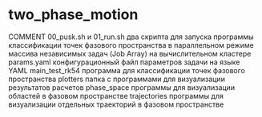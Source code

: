 # two_phase_motion
COMMENT
00_pusk.sh и 01_run.sh
  два скрипта для запуска программы классификации точек фазового пространства в параллельном режиме массива независимых задач (Job Array) на вычислительном кластере
params.yaml
  конфигурационный файл параметров задачи на языке YAML
main_test_rk54
  программа для классификации точек фазового пространства
plotters
  папка с программами для визуализации результатов расчетов
  phase_space
     программы для визуализации областей в фазовом пространстве
  trajectories
    программы для визуализации отдельных траекторий в фазовом пространстве
